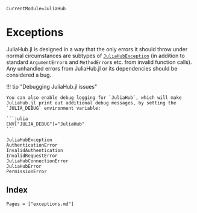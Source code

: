 ```@meta
CurrentModule=JuliaHub
```

# Exceptions

JuliaHub.jl is designed in a way that the only errors it should throw under normal circumstances are subtypes of [`JuliaHubException`](@ref) (in addition to standard `ArgumentError`s and `MethodError`s etc. from invalid function calls).
Any unhandled errors from JuliaHub.jl or its dependencies should be considered a bug.

!!! tip "Debugging JuliaHub.jl issues"

    You can also enable debug logging for `JuliaHub`, which will make JuliaHub.jl print out additional debug messages, by setting the `JULIA_DEBUG` environment variable:

    ```julia
    ENV["JULIA_DEBUG"]="JuliaHub"
    ```


```@docs
JuliaHubException
AuthenticationError
InvalidAuthentication
InvalidRequestError
JuliaHubConnectionError
JuliaHubError
PermissionError
```

## Index

```@index
Pages = ["exceptions.md"]
```

